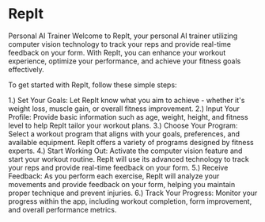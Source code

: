 # RepIt
Personal AI Trainer
Welcome to RepIt, your personal AI trainer utilizing computer vision technology to track your reps and provide real-time feedback on your form. With RepIt, you can enhance your workout experience, optimize your performance, and achieve your fitness goals effectively.

To get started with RepIt, follow these simple steps:

1.) Set Your Goals: Let RepIt know what you aim to achieve - whether it's weight loss, muscle gain, or overall fitness improvement.
2.) Input Your Profile: Provide basic information such as age, weight, height, and fitness level to help RepIt tailor your workout plans.
3.) Choose Your Program: Select a workout program that aligns with your goals, preferences, and available equipment. RepIt offers a variety of programs designed by fitness experts.
4.) Start Working Out: Activate the computer vision feature and start your workout routine. RepIt will use its advanced technology to track your reps and provide real-time feedback on your form.
5.) Receive Feedback: As you perform each exercise, RepIt will analyze your movements and provide feedback on your form, helping you maintain proper technique and prevent injuries.
6.) Track Your Progress: Monitor your progress within the app, including workout completion, form improvement, and overall performance metrics.
